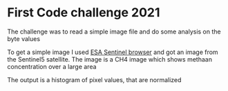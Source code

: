 <h1>First Code challenge 2021</h1>
<p>The challenge was to read a simple image file and do some analysis on the byte values</p>
<p>To get a simple image I used <a href="https://apps.sentinel-hub.com/eo-browser/" >ESA Sentinel browser</a> and got an image from the Sentinel5 satellite. The image is a CH4 image which shows methaan concentration over a large area</p>
<p>The output is a histogram of pixel values, that are normalized</p>